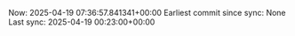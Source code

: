 Now: 2025-04-19 07:36:57.841341+00:00 Earliest commit since sync: None Last sync: 2025-04-19 00:23:00+00:00
